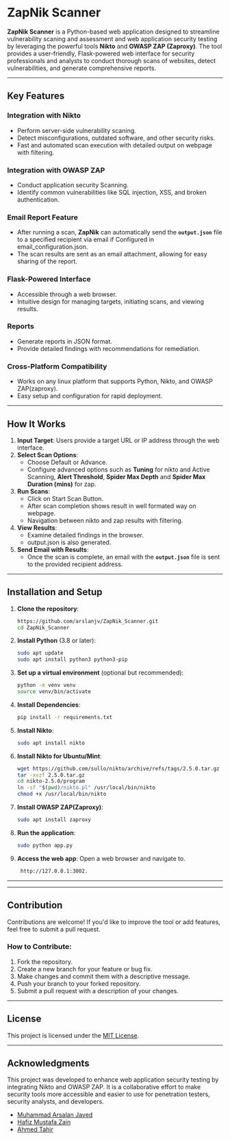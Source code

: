 # ZapNik Scanner

**ZapNik Scanner** is a Python-based web application designed to streamline vulnerability scaning and assessment and web application security testing by leveraging the powerful tools **Nikto** and **OWASP ZAP (Zaproxy)**. The tool provides a user-friendly, Flask-powered web interface for security professionals and analysts to conduct thorough scans of websites, detect vulnerabilities, and generate comprehensive reports.

---

## Key Features

### **Integration with Nikto**

- Perform server-side vulnerability scaning.
- Detect misconfigurations, outdated software, and other security risks.
- Fast and automated scan execution with detailed output on webpage with filtering.

### **Integration with OWASP ZAP**

- Conduct application security Scanning.
- Identify common vulnerabilities like SQL injection, XSS, and broken authentication.

### **Email Report Feature**

- After running a scan, **ZapNik** can automatically send the **`output.json`** file to a specified recipient via email if Configured in email_configuration.json.
- The scan results are sent as an email attachment, allowing for easy sharing of the report.

### **Flask-Powered Interface**

- Accessible through a web browser.
- Intuitive design for managing targets, initiating scans, and viewing results.

### **Reports**

- Generate reports in JSON format.
- Provide detailed findings with recommendations for remediation.

### **Cross-Platform Compatibility**

- Works on any linux platform that supports Python, Nikto, and OWASP ZAP(zaproxy).
- Easy setup and configuration for rapid deployment.

---

## How It Works

1. **Input Target**: Users provide a target URL or IP address through the web interface.
2. **Select Scan Options**:
   - Choose Default or Advance.
   - Configure advanced options such as **Tuning** for nikto and Active Scanning, **Alert Threshold**, **Spider Max Depth** and **Spider Max Duration (mins)** for zap.
3. **Run Scans**:
   - Click on Start Scan Button.
   - After scan completion shows result in well formated way on webpage.
   - Navigation between nikto and zap results with filtering.
4. **View Results**:
   - Examine detailed findings in the browser.
   - output.json is also generated.
5. **Send Email with Results**:
   - Once the scan is complete, an email with the **`output.json`** file is sent to the provided recipient address.

---

## Installation and Setup

1. **Clone the repository**:
   ```bash
   https://github.com/arslanjv/ZapNik_Scanner.git
   cd ZapNik_Scanner
   ```
2. **Install Python** (3.8 or later):
   ```bash
   sudo apt update
   sudo apt install python3 python3-pip
   ```
3. **Set up a virtual environment** (optional but recommended):
   ```bash
   python -m venv venv
   source venv/bin/activate
   ```
4. **Install Dependencies**:
   ```bash
   pip install -r requirements.txt
   ```
5. **Install Nikto**:
   ```bash
   sudo apt install nikto
   ```
6. **Install Nikto for Ubuntu/Mint**:
   ```bash
   wget https://github.com/sullo/nikto/archive/refs/tags/2.5.0.tar.gz
   tar -xvzf 2.5.0.tar.gz
   cd nikto-2.5.0/program
   ln -sf "$(pwd)/nikto.pl" /usr/local/bin/nikto
   chmod +x /usr/local/bin/nikto
   ```
7. **Install OWASP ZAP(Zaproxy)**:
   ```bash
   sudo apt install zaproxy
   ```
8. **Run the application**:
   ```bash
   sudo python app.py
   ```
9. **Access the web app**:
   Open a web browser and navigate to.
   ```bash
    http://127.0.0.1:3002.
   ```

---

---

## Contribution

Contributions are welcome! If you'd like to improve the tool or add features, feel free to submit a pull request.

### How to Contribute:

1. Fork the repository.
2. Create a new branch for your feature or bug fix.
3. Make changes and commit them with a descriptive message.
4. Push your branch to your forked repository.
5. Submit a pull request with a description of your changes.

---

## License

This project is licensed under the [MIT License](../LICENSE).

---

## Acknowledgments

This project was developed to enhance web application security testing by integrating Nikto and OWASP ZAP. It is a collaborative effort to make security tools more accessible and easier to use for penetration testers, security analysts, and developers.

- [Muhammad Arsalan Javed](https://github.com/arslanjv)
- [Hafiz Mustafa Zain](https://github.com/mustafaazain)
- [Ahmed Tahir](https://github.com/CentricPants)

